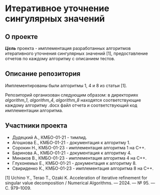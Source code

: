 # Итеративное уточнение сингулярных значений

## О проекте
***Цель*** проекта - имплементация разработанных алгоритмов итеративного уточнения сингулярных значений [1], предоставление отчетов по каждому алгоритму с описанием тестов. 

## Описание репозитория
Имплементированы были алгоритмы 1, 4 и 8 из статьи [1].

Репозиторий организован следующим образом: в директориях *algorithm_1*, *algorithm_4*, *algorithm_8* находятся соответствующие каждому алгоритму .docx файл отчета и соответствующий код имплементации алгоритма.

## Участники проекта
- Дудецкий А., КМБО-01-21 - тимлид.
- Агошкова Е., КМБО-01-21 - документация к алгоритму 1.
- Сорокин Н., КМБО-01-23 - имплементация алгоритма 1 на C++.
- Баринова А., КМБО-01-21 - документация к алгоритму 4.
- Минаков В., КМБО-01-23 - имплементация алгоритма 4 на C++.
- Глухонемых Е., КМБО-01-21 - документация к алгоритму 8.
- Свириденко К., КМБО-01-23 - имплементация алгоритма 8 на C++.

[1] Uchino Y., Terao T., Ozaki K. Acceleration of iterative refinement for singular value decomposition / Numerical Algorithms. — 2024. — № 95. — С. 979–1009.
